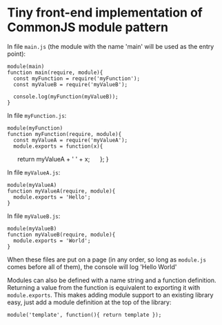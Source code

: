 Tiny front-end implementation of CommonJS module pattern
===

In file `main.js` (the module with the name 'main' will be used as the entry point):

    module(main)
    function main(require, module){
      const myFunction = require('myFunction');
      const myValueB = require('myValueB');

      console.log(myFunction(myValueB));
    }

In file `myFunction.js`:

    module(myFunction)
    function myFunction(require, module){
      const myValueA = require('myValueA');
      module.exports = function(x){
          return myValueA + ' ' + x;
      };
    }

In file `myValueA.js`:

    module(myValueA)
    function myValueA(require, module){
      module.exports = 'Hello';
    }

In file `myValueB.js`:

    module(myValueB)
    function myValueB(require, module){
      module.exports = 'World';
    }

When these files are put on a page (in any order, so long as `module.js` comes before all of them), the console will log 'Hello World'

Modules can also be defined with a name string and a function definition.  Returning a value from the function is equivalent to exporting it with `module.exports`.  This makes adding module support to an existing library easy, just add a module definition at the top of the library:

    module('template', function(){ return template });
